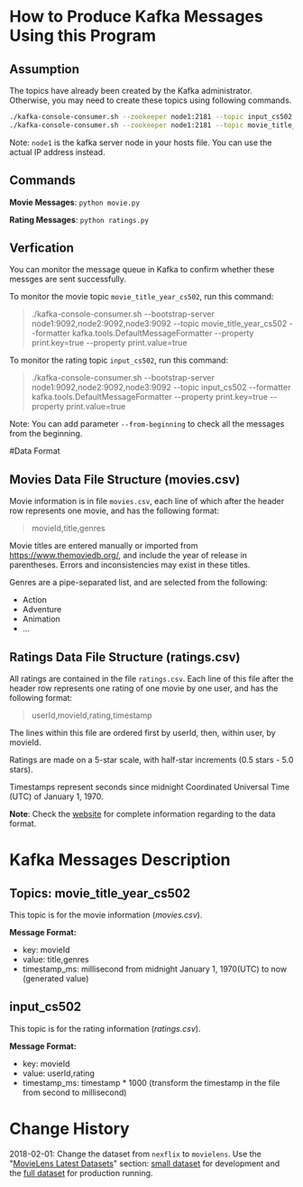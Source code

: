 # How to Produce Kafka Messages Using this Program

## Assumption

The topics have already been created by the Kafka administrator. Otherwise, you may need to create these topics using following commands.

```bash
./kafka-console-consumer.sh --zookeeper node1:2181 --topic input_cs502
./kafka-console-consumer.sh --zookeeper node1:2181 --topic movie_title_year_cs502
```

Note: `node1` is the kafka server node in your hosts file. You can use the actual IP address instead.

## Commands

**Movie Messages**: `python movie.py`

**Rating Messages**: `python ratings.py`

## Verfication

You can monitor the message queue in Kafka to confirm whether these messges are sent successfully. 

To monitor the movie topic `movie_title_year_cs502`, run this command:

> ./kafka-console-consumer.sh --bootstrap-server node1:9092,node2:9092,node3:9092 --topic movie_title_year_cs502 --formatter kafka.tools.DefaultMessageFormatter --property print.key=true --property print.value=true

To monitor the rating topic `input_cs502`, run this command:

> ./kafka-console-consumer.sh --bootstrap-server node1:9092,node2:9092,node3:9092 --topic input_cs502 --formatter kafka.tools.DefaultMessageFormatter --property print.key=true --property print.value=true

Note: You can add parameter `--from-beginning` to check all the messages from the beginning.

#Data Format

## Movies Data File Structure (movies.csv)

Movie information is in file `movies.csv`, each line of which after the header row represents one movie, and has the following format:

> movieId,title,genres

Movie titles are entered manually or imported from <https://www.themoviedb.org/>, and include the year of release in parentheses. Errors and inconsistencies may exist in these titles.

Genres are a pipe-separated list, and are selected from the following:

- Action
- Adventure
- Animation
- ...

## Ratings Data File Structure (ratings.csv)

All ratings are contained in the file `ratings.csv`. Each line of this file after the header row represents one rating of one movie by one user, and has the following format:

>  userId,movieId,rating,timestamp

The lines within this file are ordered first by userId, then, within user, by movieId.

Ratings are made on a 5-star scale, with half-star increments (0.5 stars - 5.0 stars).

Timestamps represent seconds since midnight Coordinated Universal Time (UTC) of January 1, 1970.

**Note**: Check the [website](http://files.grouplens.org/datasets/movielens/ml-latest-small-README.html) for complete information regarding to the data format.

# Kafka Messages Description

## Topics: movie_title_year_cs502
This topic is for the movie information (*movies.csv*).

**Message Format:**
- key: movieId
- value: title,genres
- timestamp_ms: millisecond from midnight  January 1, 1970(UTC) to now (generated value)

## input_cs502
This topic is for the rating information (*ratings.csv*).

**Message Format:**

- key: movieId
- value: userId,rating
- timestamp_ms: timestamp * 1000 (transform the timestamp in the file from second to millisecond)

# Change History

2018-02-01: Change the dataset from `nexflix` to `movielens`. Use the "[MovieLens Latest Datasets](https://grouplens.org/datasets/movielens/latest/)" section: [small dataset](http://files.grouplens.org/datasets/movielens/ml-latest-small.zip)  for development and the [full dataset](http://files.grouplens.org/datasets/movielens/ml-latest.zip) for production running.